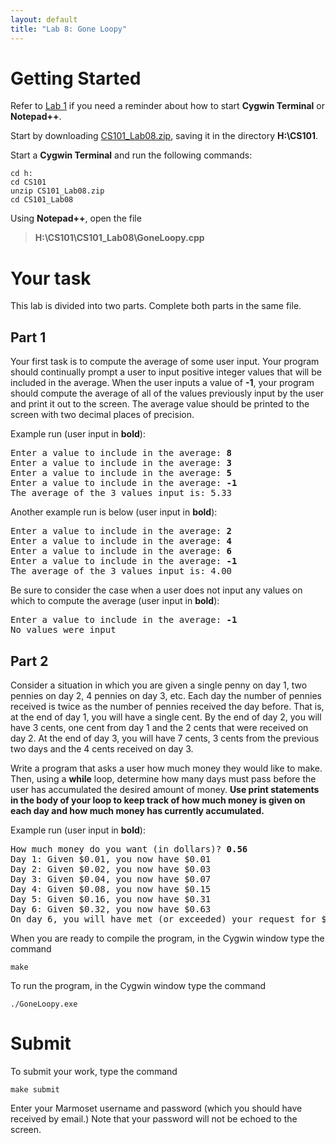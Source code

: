 ```yaml
---
layout: default
title: "Lab 8: Gone Loopy"
---
```


Getting Started
===============

Refer to [Lab 1](lab01.html) if you need a reminder about how to start **Cygwin Terminal** or **Notepad++**.

Start by downloading [CS101\_Lab08.zip](src/CS101_Lab08.zip), saving it in the directory **H:\\CS101**.

Start a **Cygwin Terminal** and run the following commands:

    cd h:
    cd CS101
    unzip CS101_Lab08.zip
    cd CS101_Lab08

Using **Notepad++**, open the file

> **H:\\CS101\\CS101\_Lab08\\GoneLoopy.cpp**

Your task
=========

This lab is divided into two parts. Complete both parts in the same file.

Part 1
------

Your first task is to compute the average of some user input. Your program should continually prompt a user to input positive integer values that will be included in the average. When the user inputs a value of **-1**, your program should compute the average of all of the values previously input by the user and print it out to the screen. The average value should be printed to the screen with two decimal places of precision.

Example run (user input in **bold**):

<pre>
Enter a value to include in the average: <b>8</b>
Enter a value to include in the average: <b>3</b>
Enter a value to include in the average: <b>5</b>
Enter a value to include in the average: <b>-1</b>
The average of the 3 values input is: 5.33
</pre>

Another example run is below (user input in **bold**):

<pre>
Enter a value to include in the average: <b>2</b>
Enter a value to include in the average: <b>4</b>
Enter a value to include in the average: <b>6</b>
Enter a value to include in the average: <b>-1</b>
The average of the 3 values input is: 4.00
</pre>

Be sure to consider the case when a user does not input any values on which to compute the average (user input in **bold**):

<pre>
Enter a value to include in the average: <b>-1</b>
No values were input
</pre>

Part 2
------

Consider a situation in which you are given a single penny on day 1, two pennies on day 2, 4 pennies on day 3, etc. Each day the number of pennies received is twice as the number of pennies received the day before. That is, at the end of day 1, you will have a single cent. By the end of day 2, you will have 3 cents, one cent from day 1 and the 2 cents that were received on day 2. At the end of day 3, you will have 7 cents, 3 cents from the previous two days and the 4 cents received on day 3.

Write a program that asks a user how much money they would like to make. Then, using a **while** loop, determine how many days must pass before the user has accumulated the desired amount of money. **Use print statements in the body of your loop to keep track of how much money is given on each day and how much money has currently accumulated.**

Example run (user input in **bold**):

<pre>
How much money do you want (in dollars)? <b>0.56</b>
Day 1: Given $0.01, you now have $0.01
Day 2: Given $0.02, you now have $0.03
Day 3: Given $0.04, you now have $0.07
Day 4: Given $0.08, you now have $0.15
Day 5: Given $0.16, you now have $0.31
Day 6: Given $0.32, you now have $0.63
On day 6, you will have met (or exceeded) your request for $0.56 with a total of $0.63.
</pre>

When you are ready to compile the program, in the Cygwin window type the command

    make

To run the program, in the Cygwin window type the command

    ./GoneLoopy.exe

Submit
======

To submit your work, type the command

    make submit

Enter your Marmoset username and password (which you should have received by email.) Note that your password will not be echoed to the screen.
